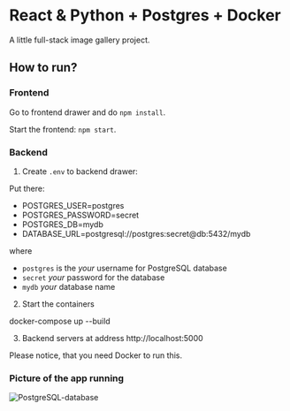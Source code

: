 # React & Python + Postgres + Docker

A little full-stack image gallery project.

## How to run?

### Frontend

Go to frontend drawer and do `npm install`.

Start the frontend: `npm start`.

### Backend

1. Create `.env` to backend drawer:

Put there:
* POSTGRES_USER=postgres
* POSTGRES_PASSWORD=secret
* POSTGRES_DB=mydb
* DATABASE_URL=postgresql://postgres:secret@db:5432/mydb

where

- `postgres` is the _your_ username for PostgreSQL database
- `secret` _your_ password for the database
- `mydb` _your_ database name

2. Start the containers

docker-compose up --build

3. Backend servers at address http://localhost:5000

Please notice, that you need Docker to run this.

### Picture of the app running

![PostgreSQL-database](https://github.com/user-attachments/assets/6ed4c8f1-dfe0-4ddb-910e-09cce7bd74f5)


